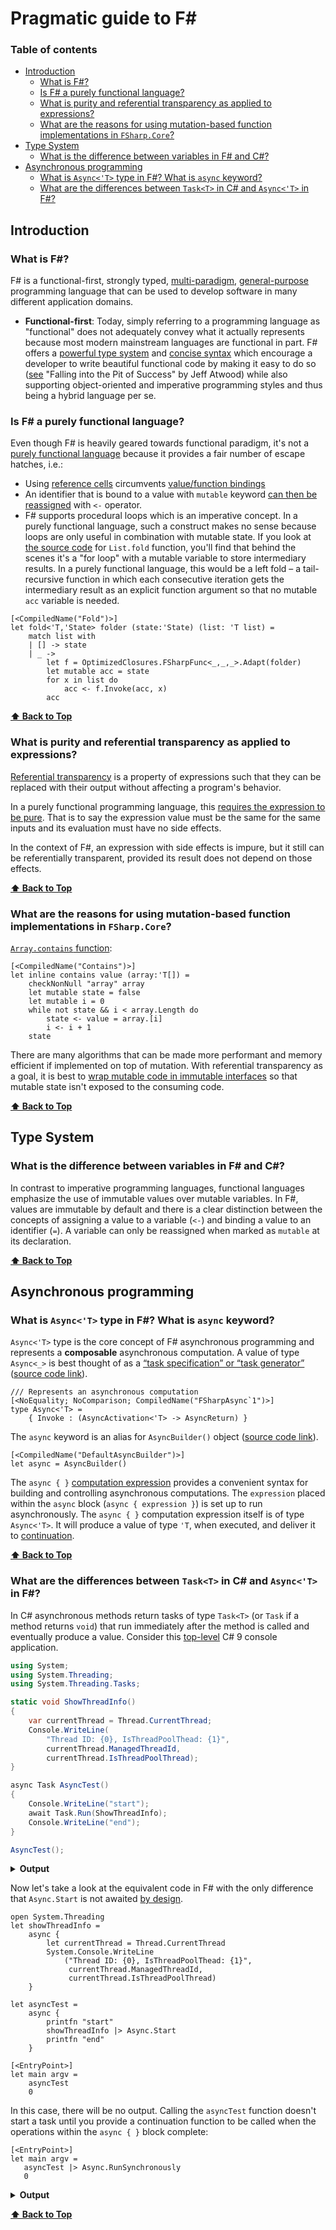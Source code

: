 # Pragmatic guide to F#
### Table of contents
 - [Introduction](#introduction)
   - [What is F#?](#what-is-f)
   - [Is F# a purely functional language?](#is-f-a-purely-functional-language)
   - [What is purity and referential transparency as applied to expressions?](#what-is-purity-and-referential-transparency-as-applied-to-expressions)
   - [What are the reasons for using mutation-based function implementations in `FSharp.Core`?](#what-are-the-reasons-for-using-mutation-based-function-implementations-in-fsharpcore)
 - [Type System](#type-system)
   - [What is the difference between variables in F# and C#?](#what-is-the-difference-between-variables-in-f-and-c)
 - [Asynchronous programming](#asynchronous-programming)
   - [What is `Async<'T>` type in F#? What is `async` keyword?](#what-is-asynct-type-in-f-what-is-async-keyword)
   - [What are the differences between `Task<T>` in C# and `Async<'T>` in F#?](#what-are-the-differences-between-taskt-in-c-and-asynct-in-f)

## Introduction
### What is F#?

F# is a functional-first, strongly typed, [multi-paradigm](https://en.wikipedia.org/wiki/Comparison_of_programming_paradigms), [general-purpose](https://en.wikipedia.org/wiki/General-purpose_programming_language) programming language that can be used to develop software in many different application domains.

* **Functional-first**: Today, simply referring to a programming language as "functional" does not adequately convey what it actually represents because most modern mainstream languages are functional in part. F# offers a [powerful type system](https://docs.microsoft.com/en-us/dotnet/fsharp/language-reference/fsharp-types) and [concise syntax](https://fsharpforfunandprofit.com/posts/fsharp-in-60-seconds/) which encourage a developer to write beautiful functional code by making it easy to do so ([see](https://blog.codinghorror.com/falling-into-the-pit-of-success/) "Falling into the Pit of Success" by Jeff Atwood) while also supporting object-oriented and imperative programming styles and thus being a hybrid language per se.

### Is F# a purely functional language?

Even though F# is heavily geared towards functional paradigm, it's not a [purely functional language](https://en.wikipedia.org/wiki/Purely_functional_programming) because it provides a fair number of escape hatches, i.e.:

* Using [reference cells](https://docs.microsoft.com/en-us/dotnet/fsharp/language-reference/reference-cells) circumvents [value/function bindings](https://docs.microsoft.com/en-us/dotnet/fsharp/language-reference/functions/let-bindings)
* An identifier that is bound to a value with `mutable` keyword [can then be reassigned](https://docs.microsoft.com/en-us/dotnet/fsharp/language-reference/values/#mutable-variables) with `<-` operator.
* F# supports procedural loops which is an imperative concept. In a purely functional language, such a construct makes no sense because loops are only useful in combination with mutable state. If you look at [the source code](https://github.com/fsharp/fsharp/blob/master/src/fsharp/FSharp.Core/list.fs) for `List.fold` function, you'll find that behind the scenes it's a "for loop" with a mutable variable to store intermediary results. In a purely functional language, this would be a left fold – a tail-recursive function in which each consecutive iteration gets the intermediary result as an explicit function argument so that no mutable `acc` variable is needed.

```f#
[<CompiledName("Fold")>]
let fold<'T,'State> folder (state:'State) (list: 'T list) = 
    match list with 
    | [] -> state
    | _ -> 
        let f = OptimizedClosures.FSharpFunc<_,_,_>.Adapt(folder)
        let mutable acc = state
        for x in list do
            acc <- f.Invoke(acc, x)
        acc
```
**[⬆ Back to Top](#table-of-contents)**

### What is purity and referential transparency as applied to expressions?

[Referential transparency](https://docs.microsoft.com/en-us/dotnet/fsharp/introduction-to-functional-programming/) is a property of expressions such that they can be replaced with their output without affecting a program's behavior.

In a purely functional programming language, this [requires the expression to be pure](https://en.wikipedia.org/wiki/Referential_transparency). That is to say the expression value must be the same for the same inputs and its evaluation must have no side effects.

In the context of F#, an expression with side effects is impure, but it still can be referentially transparent, provided its result does not depend on those effects.

**[⬆ Back to Top](#table-of-contents)**

### What are the reasons for using mutation-based function implementations in `FSharp.Core`?

[`Array.contains` function](https://github.com/fsharp/fsharp/blob/master/src/fsharp/FSharp.Core/array.fs):

```f#
[<CompiledName("Contains")>]
let inline contains value (array:'T[]) =
    checkNonNull "array" array
    let mutable state = false
    let mutable i = 0
    while not state && i < array.Length do
        state <- value = array.[i]
        i <- i + 1
    state
```
There are many algorithms that can be made more performant and memory efficient if implemented on top of mutation. With referential transparency as a goal, it is best to [wrap mutable code in immutable interfaces](https://docs.microsoft.com/en-us/dotnet/fsharp/style-guide/conventions#wrap-mutable-code-in-immutable-interfaces) so that mutable state isn't exposed to the consuming code.

**[⬆ Back to Top](#table-of-contents)**


## Type System
### What is the difference between variables in F# and C#?

In contrast to imperative programming languages, functional languages emphasize the use of immutable values over mutable variables. In F#, values  are immutable by default and there is a clear distinction between the concepts of assigning a value to a variable (`<-`) and binding a value to an identifier (`=`). A variable can only be reassigned when marked as `mutable` at its declaration.

**[⬆ Back to Top](#table-of-contents)**


## Asynchronous programming

### What is `Async<'T>` type in F#? What is `async` keyword?

 `Async<'T>` type is the core concept of F# asynchronous programming and represents a **composable** asynchronous computation. A value of type `Async<_>` is best thought of as a [“task specification” or “task generator”](https://www.microsoft.com/en-us/research/wp-content/uploads/2016/02/async-padl-revised-v2.pdf) ([source code link](https://github.com/fsharp/fsharp/blob/master/src/fsharp/FSharp.Core/async.fs)).

```f#
/// Represents an asynchronous computation
[<NoEquality; NoComparison; CompiledName("FSharpAsync`1")>]
type Async<'T> =
    { Invoke : (AsyncActivation<'T> -> AsyncReturn) }
```
The `async` keyword is an alias for `AsyncBuilder()` object ([source code link](https://github.com/fsharp/fsharp/blob/master/src/fsharp/FSharp.Core/fslib-extra-pervasives.fs)).

```f#
[<CompiledName("DefaultAsyncBuilder")>]
let async = AsyncBuilder()
```
 The `async { }` [computation expression](https://docs.microsoft.com/en-us/dotnet/fsharp/language-reference/computation-expressions) provides a convenient syntax for building and controlling asynchronous computations. The `expression` placed within the `async` block (`async { expression }`) is set up to run asynchronously. The `async { }` computation expression itself is of type `Async<'T>`. It will produce a value of type `'T`, when executed, and deliver it to [continuation](https://en.wikipedia.org/wiki/Continuation).

**[⬆ Back to Top](#table-of-contents)**

### What are the differences between `Task<T>` in C# and `Async<'T>` in F#?

In C# asynchronous methods return tasks of type `Task<T>` (or `Task` if a method returns `void`) that run immediately after the method is called and eventually produce a value. Consider this [top-level](https://docs.microsoft.com/en-us/dotnet/csharp/tutorials/exploration/top-level-statements) C# 9 console application.

```c#
using System;
using System.Threading;
using System.Threading.Tasks;

static void ShowThreadInfo()
{
    var currentThread = Thread.CurrentThread;
    Console.WriteLine(
        "Thread ID: {0}, IsThreadPoolThead: {1}", 
        currentThread.ManagedThreadId, 
        currentThread.IsThreadPoolThread);
}

async Task AsyncTest()
{
    Console.WriteLine("start");
    await Task.Run(ShowThreadInfo);
    Console.WriteLine("end");
}

AsyncTest();
```

<details>
<summary><b>Output</b></summary>
<p>

```sh
$ dotnet run
warning CS4014: Because this call is not awaited, execution of the current method continues before the call is completed. Consider applying the 'await' operator to the result of the call. [/media/veracrypt1/UpskillTube/CsharpConsole/CsharpConsole.csproj]
start
Thread ID: 4, IsThreadPoolThead: True
end
```

</p>
</details>

Now let's take a look at the equivalent code in F# with the only difference that `Async.Start` is not awaited [by design](https://docs.microsoft.com/en-us/dotnet/fsharp/tutorials/asynchronous-and-concurrent-programming/async#asyncstart).

```f#
open System.Threading
let showThreadInfo =
    async {
        let currentThread = Thread.CurrentThread
        System.Console.WriteLine
            ("Thread ID: {0}, IsThreadPoolThead: {1}",
             currentThread.ManagedThreadId,
             currentThread.IsThreadPoolThread)
    }

let asyncTest =
    async {
        printfn "start"
        showThreadInfo |> Async.Start
        printfn "end"
    }

[<EntryPoint>]
let main argv =
    asyncTest
    0
```

In this case, there will be no output. Calling the `asyncTest` function doesn't start a task until you provide a continuation function to be called when the operations within the `async { }` block complete:

 ```f#
[<EntryPoint>]
let main argv =
    asyncTest |> Async.RunSynchronously
    0
 ```

<details>
<summary><b>Output</b></summary>
<p>

```sh
$ dotnet run
start
end
Thread ID: 4, IsThreadPoolThead: True
```

</p>
</details>

**[⬆ Back to Top](#table-of-contents)**